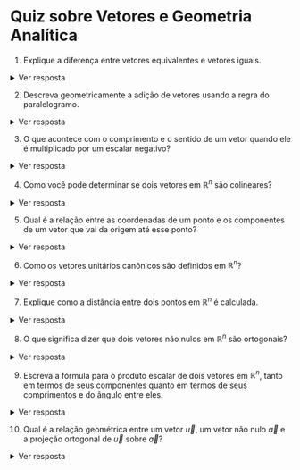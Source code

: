 # Quiz sobre Vetores e Geometria Analítica

1. Explique a diferença entre vetores equivalentes e vetores iguais.

<details>
<summary>Ver resposta</summary>

Vetores equivalentes possuem o mesmo comprimento, direção e sentido, mas podem ter diferentes pontos iniciais. Vetores iguais são equivalentes e possuem o mesmo ponto inicial.
</details>

2. Descreva geometricamente a adição de vetores usando a regra do paralelogramo.

<details>
<summary>Ver resposta</summary>

Para somar dois vetores geometricamente usando a regra do paralelogramo, posicione os vetores de forma que seus pontos iniciais coincidam. Em seguida, construa um paralelogramo usando esses vetores como lados adjacentes. A diagonal do paralelogramo que se origina no ponto inicial comum dos vetores representa a soma vetorial.
</details>

3. O que acontece com o comprimento e o sentido de um vetor quando ele é multiplicado por um escalar negativo?

<details>
<summary>Ver resposta</summary>

Quando um vetor $\vec{v}$ é multiplicado por um escalar negativo $k$, seu comprimento é multiplicado pelo valor absoluto do escalar $|k|$, e seu sentido é invertido. Matematicamente: $k\vec{v} = (k\vec{v}_x, k\vec{v}_y, k\vec{v}_z)$.
</details>

4. Como você pode determinar se dois vetores em $\mathbb{R}^n$ são colineares?

<details>
<summary>Ver resposta</summary>

Dois vetores $\vec{u}$ e $\vec{v}$ em $\mathbb{R}^n$ são colineares se um for um múltiplo escalar do outro. Isso significa que existe um escalar $k$ tal que $\vec{u} = k\vec{v}$ ou $\vec{v} = k\vec{u}$.
</details>

5. Qual é a relação entre as coordenadas de um ponto e os componentes de um vetor que vai da origem até esse ponto?

<details>
<summary>Ver resposta</summary>

As coordenadas de um ponto $P(x, y, z)$ e os componentes do vetor $\vec{OP}$ que vai da origem $O(0, 0, 0)$ até esse ponto são numericamente iguais: $\vec{OP} = (x, y, z)$.
</details>

6. Como os vetores unitários canônicos são definidos em $\mathbb{R}^n$?

<details>
<summary>Ver resposta</summary>

Os vetores unitários canônicos em $\mathbb{R}^n$ são denotados por $\vec{e}_1, \vec{e}_2, ..., \vec{e}_n$, onde cada $\vec{e}_i$ possui um 1 na $i$-ésima posição e 0 nas demais. Por exemplo, em $\mathbb{R}^3$: $\vec{e}_1 = (1,0,0)$, $\vec{e}_2 = (0,1,0)$, $\vec{e}_3 = (0,0,1)$.
</details>

7. Explique como a distância entre dois pontos em $\mathbb{R}^n$ é calculada.

<details>
<summary>Ver resposta</summary>

A distância $d$ entre dois pontos $P_1(x_1, y_1, ..., z_1)$ e $P_2(x_2, y_2, ..., z_2)$ em $\mathbb{R}^n$ é calculada usando a fórmula da distância euclidiana:

$d = \sqrt{(x_2-x_1)^2 + (y_2-y_1)^2 + ... + (z_2-z_1)^2}$
</details>

8. O que significa dizer que dois vetores não nulos em $\mathbb{R}^n$ são ortogonais?

<details>
<summary>Ver resposta</summary>

Dois vetores não nulos $\vec{u}$ e $\vec{v}$ em $\mathbb{R}^n$ são ortogonais se o produto escalar entre eles for igual a zero: $\vec{u} \cdot \vec{v} = 0$. Geometricamente, isso significa que os vetores formam um ângulo reto entre si.
</details>

9. Escreva a fórmula para o produto escalar de dois vetores em $\mathbb{R}^n$, tanto em termos de seus componentes quanto em termos de seus comprimentos e do ângulo entre eles.

<details>
<summary>Ver resposta</summary>

O produto escalar de dois vetores $\vec{u} = (u_1, u_2, ..., u_n)$ e $\vec{v} = (v_1, v_2, ..., v_n)$ em $\mathbb{R}^n$ pode ser calculado de duas maneiras:

* Componentes: $\vec{u} \cdot \vec{v} = u_1v_1 + u_2v_2 + ... + u_nv_n$
* Comprimentos e ângulo: $\vec{u} \cdot \vec{v} = \|\vec{u}\| \|\vec{v}\| \cos \theta$, onde $\theta$ é o ângulo entre $\vec{u}$ e $\vec{v}$.
</details>

10. Qual é a relação geométrica entre um vetor $\vec{u}$, um vetor não nulo $\vec{a}$ e a projeção ortogonal de $\vec{u}$ sobre $\vec{a}$?

<details>
<summary>Ver resposta</summary>

A projeção ortogonal de $\vec{u}$ sobre $\vec{a}$ é um vetor $\vec{w}_1$ que é um múltiplo escalar de $\vec{a}$ e é paralelo a $\vec{a}$. O vetor diferença $\vec{w}_2 = \vec{u} - \vec{w}_1$ é ortogonal a $\vec{a}$. Matematicamente, a projeção é dada por:

$\vec{w}_1 = \text{proj}_{\vec{a}}\vec{u} = \frac{\vec{u} \cdot \vec{a}}{\|\vec{a}\|^2}\vec{a}$
</details>
